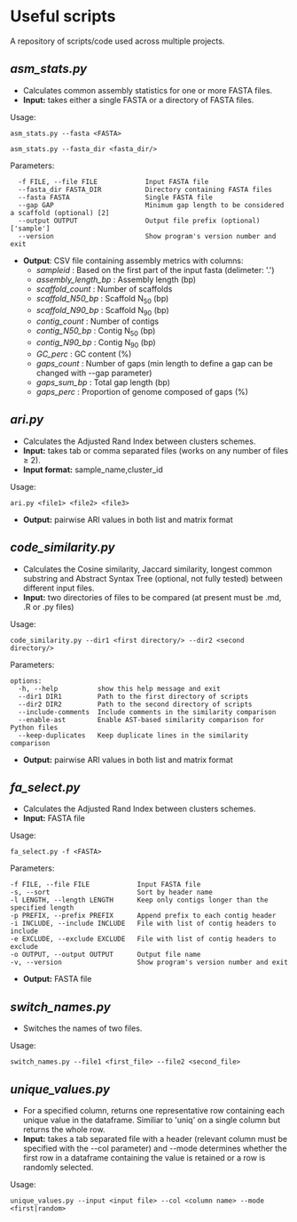 # Useful scripts

A repository of scripts/code used across multiple projects.

## *asm_stats.py*
- Calculates common assembly statistics for one or more FASTA files.
- **Input:** takes either a single FASTA or a directory of FASTA files.

Usage:
  ```
  asm_stats.py --fasta <FASTA>

  asm_stats.py --fasta_dir <fasta_dir/>
  ```

Parameters:
```
  -f FILE, --file FILE            Input FASTA file
  --fasta_dir FASTA_DIR           Directory containing FASTA files
  --fasta FASTA                   Single FASTA file
  --gap GAP                       Minimum gap length to be considered a scaffold (optional) [2]
  --output OUTPUT                 Output file prefix (optional) ['sample']
  --version                       Show program's version number and exit
```
* **Output**: CSV file containing assembly metrics with columns:
  * _sampleid_ : Based on the first part of the input fasta (delimeter: '.')
  * _assembly_length_bp_ : Assembly length (bp)
  * _scaffold_count_ : Number of scaffolds
  * _scaffold_N50_bp_ : Scaffold N<sub>50</sub> (bp)
  * _scaffold_N90_bp_ : Scaffold N<sub>90</sub> (bp)
  * _contig_count_ : Number of contigs
  * _contig_N50_bp_ : Contig N<sub>50</sub> (bp)
  * _contig_N90_bp_ : Contig N<sub>90</sub> (bp)
  * _GC_perc_ : GC content (%)
  * _gaps_count_ : Number of gaps (min length to define a gap can be changed with --gap parameter)
  * _gaps_sum_bp_ : Total gap length (bp)
  * _gaps_perc_ : Proportion of genome composed of gaps (%)

## *ari.py*
- Calculates the Adjusted Rand Index between clusters schemes.
- **Input:** takes tab or comma separated files (works on any number of files ≥ 2).
- **Input format:** sample_name,cluster_id 

Usage:
  ```
  ari.py <file1> <file2> <file3>
  ```
- **Output:** pairwise ARI values in both list and matrix format
## *code_similarity.py*
- Calculates the Cosine similarity, Jaccard similarity, longest common substring and Abstract Syntax Tree (optional, not fully tested) between different input files.
- **Input:** two directories of files to be compared (at present must be .md, .R or .py files)

Usage:
  ```
  code_similarity.py --dir1 <first directory/> --dir2 <second directory/>
  ```
Parameters:
```
options:
  -h, --help          show this help message and exit
  --dir1 DIR1         Path to the first directory of scripts
  --dir2 DIR2         Path to the second directory of scripts
  --include-comments  Include comments in the similarity comparison
  --enable-ast        Enable AST-based similarity comparison for Python files
  --keep-duplicates   Keep duplicate lines in the similarity comparison
```
- **Output:** pairwise ARI values in both list and matrix format
## *fa_select.py*
- Calculates the Adjusted Rand Index between clusters schemes.
- **Input:** FASTA file

Usage:
  ```
  fa_select.py -f <FASTA>
  ```
Parameters:
  ```
  -f FILE, --file FILE            Input FASTA file
  -s, --sort                      Sort by header name
  -l LENGTH, --length LENGTH      Keep only contigs longer than the specified length
  -p PREFIX, --prefix PREFIX      Append prefix to each contig header
  -i INCLUDE, --include INCLUDE   File with list of contig headers to include
  -e EXCLUDE, --exclude EXCLUDE   File with list of contig headers to exclude
  -o OUTPUT, --output OUTPUT      Output file name
  -v, --version                   Show program's version number and exit
  ```
- **Output:** FASTA file






















## *switch_names.py*
- Switches the names of two files.
  
Usage:
  ```
  switch_names.py --file1 <first_file> --file2 <second_file>
  ```
## *unique_values.py*
- For a specified column, returns one representative row containing each unique value in the dataframe. Similiar to 'uniq' on a single column but returns the whole row. 
- **Input:** takes a tab separated file with a header (relevant column must be specified with the --col parameter) and --mode determines whether the first row in a dataframe containing the value is retained or a row is randomly selected.

Usage:
  ```
  unique_values.py --input <input file> --col <column name> --mode <first|random>
  ```
















